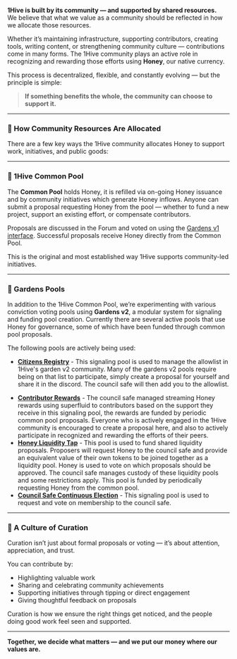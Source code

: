 **1Hive is built by its community — and supported by shared resources.**  
We believe that what we value as a community should be reflected in how we allocate those resources.

Whether it’s maintaining infrastructure, supporting contributors, creating tools, writing content, or strengthening community culture — contributions come in many forms. The 1Hive community plays an active role in recognizing and rewarding those efforts using **Honey**, our native currency.

This process is decentralized, flexible, and constantly evolving — but the principle is simple:

> **If something benefits the whole, the community can choose to support it.**

---
### 🍯 How Community Resources Are Allocated

There are a few key ways the 1Hive community allocates Honey to support work, initiatives, and public goods:

---

### 🐝 1Hive Common Pool 

The **Common Pool** holds Honey, it is refilled via on-going Honey issuance and by community initiatives which generate Honey inflows. Anyone can submit a proposal requesting Honey from the pool — whether to fund a new project, support an existing effort, or compensate contributors.

Proposals are discussed in the Forum and voted on using the [Gardens v1 interface](https://gardens.1hive.org/#/xdai/garden/0x8ccbeab14b5ac4a431fffc39f4bec4089020a155). Successful proposals receive Honey directly from the Common Pool.

This is the original and most established way 1Hive supports community-led initiatives.

---

### 🌿 Gardens Pools

In addition to the 1Hive Common Pool, we’re experimenting with various conviction voting pools using **Gardens v2**, a modular system for signaling and funding pool creation. Currently there are several active pools that use Honey for governance, some of which have been funded through common pool proposals. 

The following pools are actively being used:

* **[Citizens Registry](https://app.gardens.fund/gardens/100/0x71850b7e9ee3f13ab46d67167341e4bdc905eef9/0xe2396fe2169ca026962971d3b2e373ba925b6257/5)** - This signaling pool is used to manage the allowlist in 1Hive's garden v2 community. Many of the gardens v2 pools require being on that list to participate, simply create a proposal for yourself and share it in the discord. The council safe will then add you to the allowlist. 
- [**Contributor Rewards**](https://app.gardens.fund/gardens/100/0x71850b7e9ee3f13ab46d67167341e4bdc905eef9/0xe2396fe2169ca026962971d3b2e373ba925b6257/12) - The council safe managed streaming Honey rewards using superfluid to contributors based on the support they receive in this signaling pool, the rewards are funded by periodic common pool proposals. Everyone who is actively engaged in the 1Hive community is encouraged to create a proposal here, and also to actively participate in recognized and rewarding the efforts of their peers. 
- **[Honey Liquidity Tap](https://app.gardens.fund/gardens/100/0x71850b7e9ee3f13ab46d67167341e4bdc905eef9/0xe2396fe2169ca026962971d3b2e373ba925b6257/27)** - This pool is used to fund shared liquidity proposals. Proposers will request Honey to the council safe and provide an equivalent value of their own tokens to be joined together as a liquidity pool. Honey is used to vote on which proposals should be approved. The council safe manages custody of these liquidity pools and some restrictions apply. This pool is funded by periodically requesting Honey from the common pool. 
- [**Council Safe Continuous Election**](https://app.gardens.fund/gardens/100/0x71850b7e9ee3f13ab46d67167341e4bdc905eef9/0xe2396fe2169ca026962971d3b2e373ba925b6257/6) - This signaling pool is used to request and vote on membership to the council safe. 

---

### 🌼 A Culture of Curation

Curation isn’t just about formal proposals or voting — it’s about attention, appreciation, and trust.  

You can contribute by:

- Highlighting valuable work
- Sharing and celebrating community achievements
- Supporting initiatives through tipping or direct engagement
- Giving thoughtful feedback on proposals

Curation is how we ensure the right things get noticed, and the people doing good work feel seen and supported.

---

**Together, we decide what matters — and we put our money where our values are.**